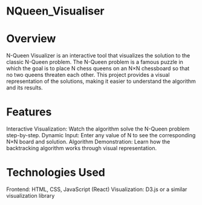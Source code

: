# NQueen_Visualiser
# Overview
N-Queen Visualizer is an interactive tool that visualizes the solution to the classic N-Queen problem. The N-Queen problem is a famous puzzle in which the goal is to place N chess queens on an N×N chessboard so that no two queens threaten each other. This project provides a visual representation of the solutions, making it easier to understand the algorithm and its results.
# Features
Interactive Visualization: Watch the algorithm solve the N-Queen problem step-by-step.
Dynamic Input: Enter any value of N to see the corresponding N×N board and solution.
Algorithm Demonstration: Learn how the backtracking algorithm works through visual representation.
# Technologies Used
Frontend: HTML, CSS, JavaScript (React)
Visualization: D3.js or a similar visualization library
